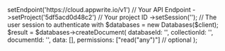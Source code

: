 <?php

use Getapp\Client;
use Getapp\Services\Databases;

$client = (new Client())
    ->setEndpoint('https://cloud.appwrite.io/v1') // Your API Endpoint
    ->setProject('5df5acd0d48c2') // Your project ID
    ->setSession(''); // The user session to authenticate with

$databases = new Databases($client);

$result = $databases->createDocument(
    databaseId: '<DATABASE_ID>',
    collectionId: '<COLLECTION_ID>',
    documentId: '<DOCUMENT_ID>',
    data: [],
    permissions: ["read("any")"] // optional
);